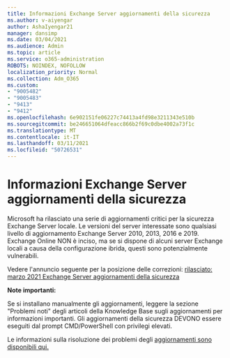 ```yaml
---
title: Informazioni Exchange Server aggiornamenti della sicurezza
ms.author: v-aiyengar
author: AshaIyengar21
manager: dansimp
ms.date: 03/04/2021
ms.audience: Admin
ms.topic: article
ms.service: o365-administration
ROBOTS: NOINDEX, NOFOLLOW
localization_priority: Normal
ms.collection: Adm_O365
ms.custom:
- "9005482"
- "9005483"
- "9413"
- "9412"
ms.openlocfilehash: 6e902151fe06227c74413a4fd98e3211343e510b
ms.sourcegitcommit: be246651064dfeacc866b2f69c0dbe4002a73f1c
ms.translationtype: MT
ms.contentlocale: it-IT
ms.lasthandoff: 03/11/2021
ms.locfileid: "50726531"
---
```

# <a name="about-exchange-server-security-updates"></a>Informazioni Exchange Server aggiornamenti della sicurezza

Microsoft ha rilasciato una serie di aggiornamenti critici per la sicurezza Exchange Server locale. Le versioni del server interessate sono qualsiasi livello di aggiornamento Exchange Server 2010, 2013, 2016 e 2019. Exchange Online NON è inciso, ma se si dispone di alcuni server Exchange locali a causa della configurazione ibrida, questi sono potenzialmente vulnerabili.

Vedere l'annuncio seguente per la posizione delle correzioni: [rilasciato: marzo 2021 Exchange Server aggiornamenti della sicurezza](https://techcommunity.microsoft.com/t5/exchange-team-blog/released-march-2021-exchange-server-security-updates/ba-p/2175901)

**Note importanti:**

Se si installano manualmente gli aggiornamenti, leggere la sezione "Problemi noti" degli articoli della Knowledge Base sugli aggiornamenti per informazioni importanti. Gli aggiornamenti della sicurezza DEVONO essere eseguiti dal prompt CMD/PowerShell con privilegi elevati.

Le informazioni sulla risoluzione dei problemi degli [aggiornamenti sono disponibili qui.](https://aka.ms/exupdatefaq)
